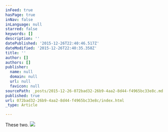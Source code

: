 ```yaml
---
inFeed: true
hasPage: true
inNav: false
inLanguage: null
starred: false
keywords: []
description: ''
datePublished: '2015-12-26T22:40:46.517Z'
dateModified: '2015-12-26T22:40:35.358Z'
title: ''
author: []
authors: []
publisher:
  name: null
  domain: null
  url: null
  favicon: null
sourcePath: _posts/2015-12-26-072bad32-26b9-4aa2-8d44-f4965bc33e8c.md
published: true
url: 072bad32-26b9-4aa2-8d44-f4965bc33e8c/index.html
_type: Article

---
```

These two. ![](https://the-grid-user-content.s3-us-west-2.amazonaws.com/b442088d-f41a-4392-95ec-f577a843b8b6.JPG)